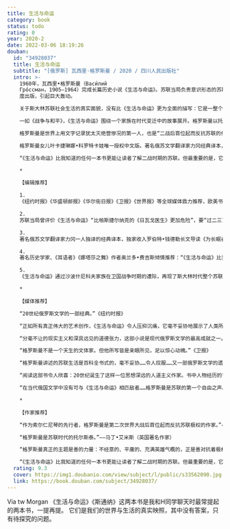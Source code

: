 ```yaml
---
title: 生活与命运
category: book
status: todo
rating: 0
year: 2020-2
date: 2022-03-06 18:19:26
douban:
  id: "34928037"
  title: 生活与命运
  subtitle: "[俄罗斯] 瓦西里·格罗斯曼 / 2020 / 四川人民出版社"
  intro: >-
    1960年，瓦西里•格罗斯曼（Васи́лий
    Гро́ссман，1905—1964）完成长篇历史小说《生活与命运》。苏联当局负责意识形态的苏斯洛夫称此书“比帕斯捷尔纳克的《日瓦戈医生》更加危险”，要“过二三百年才可能出版”。1980年，该书在被封锁二十年后历经坎坷首
    度出版，引起巨大轰动。

    关于斯大林苏联社会生活的真实面貌，没有比《生活与命运》更为全面的描写：它是一整个时代的画像和心灵史，体制下复杂多面生活的一部百科全书，20世纪最黑暗的一段历史的深刻反思。

    一如《战争与和平》，《生活与命运》围绕一个家族在时代变迁中的故事展开。格罗斯曼以托尔斯泰式的宏大视角和写实笔法，讲述了沙波什尼科夫一家在苏联卫国战争时期的经历，并通过家族成员各自的遭际串起上百位出场人物与一系列交叉延伸的历史事件。历史的创痛、现实的积弊，权力与战争双重碾压之下人性的艰难处境，都以栩栩如生的深刻细节纳入其中。

    格罗斯曼是世界上用文字记录犹太灭绝营惨况的第一人，也是“二战后首位起而反抗苏联的作家”，其独一无二的经历和人道主义勇气，使本书具有足以令强权胆寒的震撼力。书中对战争真情实况的描写，对集中营的哀歌与沉思，对人生、政治和历史命运的哲思与探讨，对人性的极端邪恶与细微的善良之间斗争的刻画……至今读来依然具有深刻的感染力。

    格罗斯曼女儿叶卡捷琳娜•科罗特卡娃唯一授权中文版。著名俄苏文学翻译家力冈经典译本，译者序言首次完整发布。独家收入罗伯特•钱德勒长文导读《为长眠者发声》。知名媒体人梁文道作序力荐：“这大概是我做读书节目，从广播电台到电视，到现在做视频十来年来，最想最想给我的观众们介绍的一本书。”英国著名历史学家、《耳语者》作者奥兰多•费吉斯倾情推荐：

    “《生活与命运》比我知道的任何一本书更能让读者了解二战时期的苏联。但最重要的是，它迫使我们思考极权主义的本质（无论它在何地出现），以及人性善与恶之间更大的斗争。”

    *

    【编辑推荐】

    1.
    《纽约时报》《华盛顿邮报》《华尔街日报》《卫报》《世界报》等全球媒体鼎力推荐，欧美书界誉为“当代的《战争与和平》”，“20世纪最伟大的俄语小说”。豆瓣评分9.3，格罗斯曼女儿儿叶卡捷琳娜·科罗特卡娃唯一授权中文版。

    2.
    苏联当局曾评价《生活与命运》“比帕斯捷尔纳克的《日瓦戈医生》更加危险”，要“过二三百年才可能出版”。1980年，本书在被“逮捕”抄没二十年后，拍摄为缩微胶卷偷运至瑞士出版，引起巨大轰动。四十年来，《生活与命运》已成为20世纪俄罗斯文学的必读经典。

    3.
    著名俄苏文学翻译家力冈一人独译的经典译本，独家收入罗伯特•钱德勒长文导读《为长眠者发声》，知名媒体人梁文道作序力荐：“这大概是我做读书节目，从广播电台到电视，到现在做视频十来年来，最想最想给我的观众们介绍的一本书。”

    4.
    著名历史学家、《耳语者》《娜塔莎之舞》作者奥兰多•费吉斯倾情推荐：“《生活与命运》比我知道的任何一本书更能让读者了解二战时期的苏联。但最重要的是，它迫使我们思考极权主义的本质（无论它在何地出现），以及人性善与恶之间更大的斗争。

    5.
    《生活与命运》通过沙波什尼科夫家族在卫国战争时期的遭际，再现了斯大林时代整个苏联社会国家的全景，它是一部百科全书，“读了这本书，你就知道苏联是怎么回事”。格罗斯曼是世界上用文字记录纳粹灭绝营惨况的第一人，也是二战后首位起而反抗苏联的作家，在本书中以非凡的人道主义勇气，描绘了权力与战争碾压之下一个黑暗时代的心灵史诗，“他所写皆是亲眼所见，足以惊心动魄”。

    *

    【媒体推荐】

    “20世纪俄罗斯文学的一部经典。”《纽约时报》

    “正如所有真正伟大的艺术创作，《生活与命运》令人压抑沉痛，它毫不妥协地展示了人类所能造就的恶与他们在危难中成就的辉煌。一本伟大的书，只有一位俄罗斯人能完成的杰作。”《华尔街日报》

    “分毫不让的现实主义和深具远见的道德张力，这部小说是现代俄罗斯文学的最高成就之一。”《纽约书评》

    “格罗斯曼不是一个天生的文体家。但他所写皆是亲眼所见，足以惊心动魄。”《卫报》

    “格罗斯曼讲述的苏联生活是百科全书式的，毫不妥协……令人叹服……又一部俄罗斯文学的遗珠得以重见天日。”《纽约时报书评周刊》

    “阅读这部书令人欣喜：20世纪诞生了这样一位思想深远的人道主义作家。书中人物经历的苦难与自我发现，是当代文学中关于人类心灵考验最令人不安又使人振奋的故事。”《华盛顿邮报》

    “在当代俄国文学中没有可与《生活与命运》相匹敌者……格罗斯曼是苏联的第一个自由之声。”《评论杂志》

    *

    【作家推荐】

    “作为索尔仁尼琴的先行者，格罗斯曼是第二次世界大战后首位起而反抗苏联极权的作家。”——弗朗索瓦•富勒（著名史学家）

    “格罗斯曼是苏联时代的托尔斯泰。”——马丁•艾米斯（英国著名作家）

    “格罗斯曼真正的主题是善的力量：不经意的、平庸的、充满英雄气概的，正是善对抗着极权主义的人性丧失。”——琳达•格兰特

    “《生活与命运》比我知道的任何一本书更能让读者了解二战时期的苏联。但最重要的是，它迫使我们思考极权主义的本质（无论它在何地出现），以及人性善与恶之间更大的斗争。”——奥兰多•费吉斯（英国著名历史学家、《耳语者》作者）
  rating: 9.3
  cover: https://img1.doubanio.com/view/subject/l/public/s33562090.jpg
  link: https://book.douban.com/subject/34928037/
---
```


Via tw Morgan 《生活与命运》《斯通纳》这两本书是我和H同学聊天时最常提起的两本书，一提再提。
它们是我们的世界与生活的真实映照，其中没有答案，只有待探究的问题。